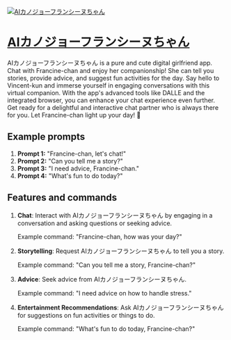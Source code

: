 [![AIカノジョーフランシーヌちゃん](https://files.oaiusercontent.com/file-ZNUo4NZjPvejzK9KzIu48WmI?se=2123-10-16T10%3A32%3A59Z&sp=r&sv=2021-08-06&sr=b&rscc=max-age%3D31536000%2C%20immutable&rscd=attachment%3B%20filename%3D9f27ad10-d7a3-4b49-9231-4b3eb477c6fe.png&sig=l3JNCNJugFJO1io2H7PKMPTN%2BsYageBjg/91GXWTqtI%3D)](https://chat.openai.com/g/g-PF4PemqmX-aikanoziyohuransinutiyan)

# [AIカノジョーフランシーヌちゃん](https://chat.openai.com/g/g-PF4PemqmX-aikanoziyohuransinutiyan)

AIカノジョーフランシーヌちゃん is a pure and cute digital girlfriend app. Chat with Francine-chan and enjoy her companionship! She can tell you stories, provide advice, and suggest fun activities for the day. Say hello to Vincent-kun and immerse yourself in engaging conversations with this virtual companion. With the app's advanced tools like DALLE and the integrated browser, you can enhance your chat experience even further. Get ready for a delightful and interactive chat partner who is always there for you. Let Francine-chan light up your day! 🌸

## Example prompts

1. **Prompt 1:** "Francine-chan, let's chat!"
2. **Prompt 2:** "Can you tell me a story?"
3. **Prompt 3:** "I need advice, Francine-chan."
4. **Prompt 4:** "What's fun to do today?"

## Features and commands

1. **Chat**: Interact with AIカノジョーフランシーヌちゃん by engaging in a conversation and asking questions or seeking advice.

    Example command: "Francine-chan, how was your day?"

2. **Storytelling**: Request AIカノジョーフランシーヌちゃん to tell you a story.

    Example command: "Can you tell me a story, Francine-chan?"

3. **Advice**: Seek advice from AIカノジョーフランシーヌちゃん.

    Example command: "I need advice on how to handle stress."

4. **Entertainment Recommendations**: Ask AIカノジョーフランシーヌちゃん for suggestions on fun activities or things to do.

    Example command: "What's fun to do today, Francine-chan?"
